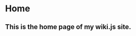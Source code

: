 <!-- TITLE: Home -->
<!-- SUBTITLE: A quick summary of Home -->

# Home

## This is the home page of my wiki.js site.